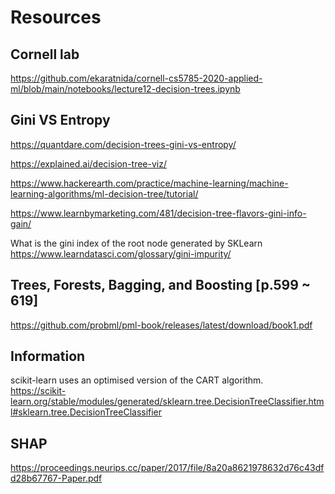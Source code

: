# Resources

## Cornell lab

https://github.com/ekaratnida/cornell-cs5785-2020-applied-ml/blob/main/notebooks/lecture12-decision-trees.ipynb

## Gini VS Entropy

https://quantdare.com/decision-trees-gini-vs-entropy/

https://explained.ai/decision-tree-viz/

https://www.hackerearth.com/practice/machine-learning/machine-learning-algorithms/ml-decision-tree/tutorial/

https://www.learnbymarketing.com/481/decision-tree-flavors-gini-info-gain/

What is the gini index of the root node generated by SKLearn https://www.learndatasci.com/glossary/gini-impurity/

## Trees, Forests, Bagging, and Boosting [p.599 ~ 619]
https://github.com/probml/pml-book/releases/latest/download/book1.pdf

## Information
scikit-learn uses an optimised version of the CART algorithm. </br>
https://scikit-learn.org/stable/modules/generated/sklearn.tree.DecisionTreeClassifier.html#sklearn.tree.DecisionTreeClassifier

## SHAP
https://proceedings.neurips.cc/paper/2017/file/8a20a8621978632d76c43dfd28b67767-Paper.pdf
